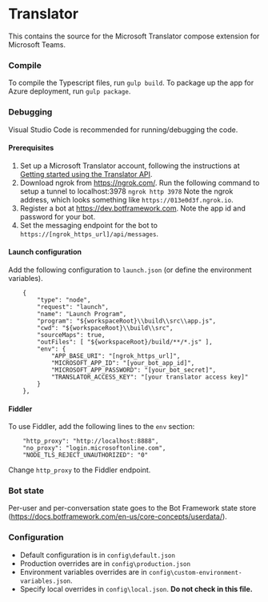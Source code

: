 # Translator
This contains the source for the Microsoft Translator compose extension for Microsoft Teams.

### Compile
To compile the Typescript files, run `gulp build`.
To package up the app for Azure deployment, run `gulp package`.

### Debugging
Visual Studio Code is recommended for running/debugging the code.

#### Prerequisites
1. Set up a Microsoft Translator account, following the instructions at [Getting started using the Translator API](https://www.microsoft.com/en-us/translator/getstarted.aspx).
2. Download ngrok from https://ngrok.com/. Run the following command to setup a tunnel to localhost:3978
 `ngrok http 3978`
 Note the ngrok address, which looks something like `https://013e0d3f.ngrok.io`.
3. Register a bot at https://dev.botframework.com. Note the app id and password for your bot.
4. Set the messaging endpoint for the bot to `https://[ngrok_https_url]/api/messages`.

#### Launch configuration
Add the following configuration to `launch.json` (or define the environment variables).
```
    {
        "type": "node",
        "request": "launch",
        "name": "Launch Program",
        "program": "${workspaceRoot}\\build\\src\\app.js",
        "cwd": "${workspaceRoot}\\build\\src",
        "sourceMaps": true,
        "outFiles": [ "${workspaceRoot}/build/**/*.js" ],
        "env": {
            "APP_BASE_URI": "[ngrok_https_url]",
            "MICROSOFT_APP_ID": "[your_bot_app_id]",
            "MICROSOFT_APP_PASSWORD": "[your_bot_secret]",
            "TRANSLATOR_ACCESS_KEY": "[your translator access key]"
        }
    },
```

#### Fiddler
To use Fiddler, add the following lines to the `env` section:
```
    "http_proxy": "http://localhost:8888",
    "no_proxy": "login.microsoftonline.com",
    "NODE_TLS_REJECT_UNAUTHORIZED": "0"
```
Change `http_proxy` to the Fiddler endpoint.

### Bot state
Per-user and per-conversation state goes to the Bot Framework state store (https://docs.botframework.com/en-us/core-concepts/userdata/).

### Configuration 
 - Default configuration is in `config\default.json`
 - Production overrides are in `config\production.json`
 - Environment variables overrides are in `config\custom-environment-variables.json`.
 - Specify local overrides in `config\local.json`. **Do not check in this file.**
